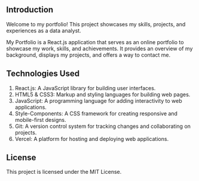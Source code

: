 ## Introduction
Welcome to my portfolio! This project showcases my skills, projects, and experiences as a data analyst.

My Portfolio is a React.js application that serves as an online portfolio to showcase my work, skills, and achievements. It provides an overview of my background, displays my projects, and offers a way to contact me.

## Technologies Used
1. React.js: A JavaScript library for building user interfaces.
2. HTML5 & CSS3: Markup and styling languages for building web pages.
3. JavaScript: A programming language for adding interactivity to web applications.
4. Style-Components: A CSS framework for creating responsive and mobile-first designs.
5. Git: A version control system for tracking changes and collaborating on projects.
6. Vercel: A platform for hosting and deploying web applications.

## License
This project is licensed under the MIT License.

